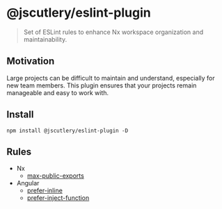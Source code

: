 # @jscutlery/eslint-plugin

> Set of ESLint rules to enhance Nx workspace organization and maintainability.

## Motivation

Large projects can be difficult to maintain and understand, especially for new team members. This plugin ensures that your projects remain manageable and easy to work with.

## Install

```
npm install @jscutlery/eslint-plugin -D
```

## Rules

- Nx
  - [max-public-exports]()
- Angular
  - [prefer-inline]()
  - [prefer-inject-function]()
